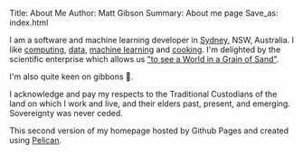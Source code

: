 Title: About Me
Author: Matt Gibson
Summary: About me page
Save_as: index.html


I am a software and machine learning developer in [Sydney](http://en.wikipedia.org/wiki/Sydney), NSW, Australia. I like [computing](https://en.wikipedia.org/wiki/MOS_Technology_6502), [data](https://search.r-project.org/CRAN/refmans/vcd/html/HorseKicks.html), [machine learning](https://pytorch.org/) and [cooking](https://web.archive.org/web/20160210065535/http://www.seriouseats.com/the-food-lab/?ref=nav_main). I'm delighted by the scientific enterprise which allows us ["to see a World in a Grain of Sand"](https://www.poetryfoundation.org/poems/43650/auguries-of-innocence). 

I'm also quite keen on gibbons 🐒.

I acknowledge and pay my respects to the Traditional Custodians of the land on which I work and live, and their elders past, present, and emerging. Sovereignty was never ceded. 

This second version of my homepage hosted by Github Pages and created using [Pelican](https://github.com/getpelican/pelican).

